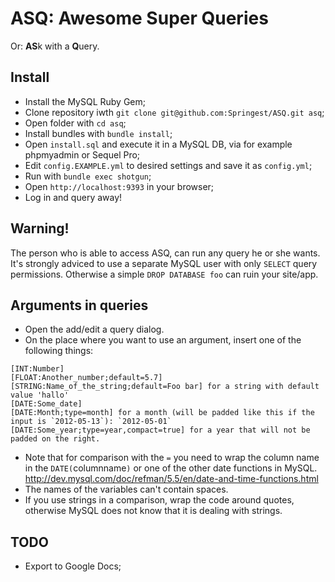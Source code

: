 ASQ: Awesome Super Queries
==========================

Or: **AS**k with a **Q**uery.

Install
-------

* Install the MySQL Ruby Gem;
* Clone repository iwth `git clone git@github.com:Springest/ASQ.git asq`;
* Open folder with `cd asq`;
* Install bundles with `bundle install`;
* Open `install.sql` and execute it in a MySQL DB, via for example phpmyadmin or Sequel Pro;
* Edit `config.EXAMPLE.yml` to desired settings and save it as `config.yml`;
* Run with `bundle exec shotgun`;
* Open `http://localhost:9393` in your browser;
* Log in and query away!

Warning!
--------

The person who is able to access ASQ, can run any query he or she wants. It's strongly adviced to use a separate MySQL user with only `SELECT` query permissions. Otherwise a simple `DROP DATABASE foo` can ruin your site/app.

Arguments in queries
--------------------
* Open the add/edit a query dialog.
* On the place where you want to use an argument, insert one of the following things:

```
[INT:Number]
[FLOAT:Another_number;default=5.7]
[STRING:Name_of_the_string;default=Foo bar] for a string with default value 'hallo'
[DATE:Some_date]
[DATE:Month;type=month] for a month (will be padded like this if the input is `2012-05-13`): `2012-05-01`
[DATE:Some_year;type=year,compact=true] for a year that will not be padded on the right.
```

* Note that for comparison with the `=` you need to wrap the column name in the `DATE(`columnname`)` or one of the other date functions in MySQL. <http://dev.mysql.com/doc/refman/5.5/en/date-and-time-functions.html>
* The names of the variables can't contain spaces.
* If you use strings in a comparison, wrap the code around quotes, otherwise MySQL does not know that it is dealing with strings.

TODO
----

* Export to Google Docs;
